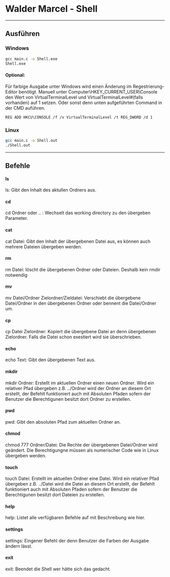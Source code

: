 # Walder Marcel - Shell


------------


## Ausführen
### Windows

```cmd
gcc main.c -o Shell.exe
Shell.exe
```
#### Optional:

Für farbige Ausgabe unter Windows wird einen Änderung im Regestrierung-Editor benötigt. 
Manuell unter Computer\HKEY_CURRENT_USER\Console den Wert von VirtualTerminalLevel und VirtualTerminalLevel#(falls vorhanden) auf 1 setzen.
Oder sonst denn unten aufgeführten Command in der CMD auführen.
```Regedit
REG ADD HKCU\CONSOLE /f /v VirtualTerminalLevel /t REG_DWORD /d 1
```
### Linux

```bash
gcc main.c -o Shell.out
./Shell.out
```

------------


## Befehle

#### ls
ls: Gibt den Inhalt des aktullen Ordners aus.

#### cd
cd Ordner oder .. : Wechselt das working directory zu den übergeben Parameter.

#### cat
cat Datei: Gibt den Inhalt der übergebenen Datei aus, es können auch mehrere Dateien übergeben werden.

#### rm
rm Datei: löscht die übergebenen Ordner oder Dateien. 
Deshalb kein rmdir notwendig

#### mv
mv Datei/Ordner Zielordner/Zieldatei: Verschiebt die übergebene Datei/Ordner in den übergebenen Ordner oder bennent die Datei/Ordner um.

#### cp
cp Datei Zielordner: Kopiert die übergebene Datei an denn übergebenen Zielordner. Falls die Datei schon exestiert wird sie überschrieben. 

#### echo
echo Text: Gibt den übergebenen Text aus.

#### mkdir
mkdir Ordner: Erstellt im aktuellen Ordner einen neuen Ordner. Wird ein relativer Pfad übergeben z.B. ../Ordner wird der Ordner an diesem Ort erstellt, der Befehlt funktioniert auch mit Absoluten Pfaden sofern der Benutzer die Berechtigunen besitzt dort Ordner zu erstellen.

#### pwd
pwd: Gibt den absoluten Pfad zum aktuellen Ordner an.

#### chmod
chmod 777 Ordner/Datei: Die Rechte der übergebenen Datei/Ordner wird geändert. Die Berechtigungne müssen als numerischer Code wie in Linux übergeben werden.

#### touch
touch Datei: Erstellt im aktuellen Ordner eine Datei. Wird ein relativer Pfad übergeben z.B. ../Datei wird die Datei an diesem Ort erstellt, der Befehlt funktioniert auch mit Absoluten Pfaden sofern der Benutzer die Berechtigunen besitzt dort Dateien zu erstellen.

#### help
help: Listet alle verfügbaren Befehle auf mit Beschreibung wie hier.

#### settings
settings: Eingener Befehl der denn Benutzer die Farben der Ausgabe ändern lässt.

#### exit
exit: Beendet die Shell wer hätte sich das gedacht.
